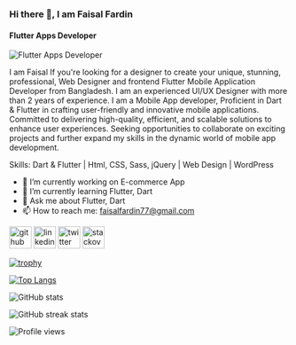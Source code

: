 ### Hi there 👋, I am Faisal Fardin
#### Flutter Apps Developer
![Flutter Apps Developer](https://arturssmirnovs.github.io/github-profile-readme-generator/images/banner.png)

I am Faisal If you're looking for a designer to create your unique, stunning, professional, Web Designer and frontend Flutter Mobile Application Developer from Bangladesh. I am an experienced UI/UX Designer with more than 2 years of experience. I am a Mobile App developer, Proficient in Dart & Flutter in crafting user-friendly and innovative mobile applications. Committed to delivering high-quality, efficient, and scalable solutions to enhance user experiences. Seeking opportunities to collaborate on exciting projects and further expand my skills in the dynamic world of mobile app development.

Skills: Dart & Flutter | Html, CSS, Sass, jQuery | Web Design | WordPress

- 🔭 I’m currently working on E-commerce App  
- 🌱 I’m currently learning Flutter, Dart 
- 💬 Ask me about Flutter, Dart 
- 📫 How to reach me: faisalfardin77@gmail.com 


[<img src='https://cdn.jsdelivr.net/npm/simple-icons@3.0.1/icons/github.svg' alt='github' height='40'>](https://github.com/faisal-fardin)  [<img src='https://cdn.jsdelivr.net/npm/simple-icons@3.0.1/icons/linkedin.svg' alt='linkedin' height='40'>](https://www.linkedin.com/in/https://www.linkedin.com/in/faisal-fardin-137b501b0//)  [<img src='https://cdn.jsdelivr.net/npm/simple-icons@3.0.1/icons/twitter.svg' alt='twitter' height='40'>](https://twitter.com/@faisalfardin5)  [<img src='https://cdn.jsdelivr.net/npm/simple-icons@3.0.1/icons/stackoverflow.svg' alt='stackoverflow' height='40'>](https://stackoverflow.com/users/https://stackoverflow.com/users/13796366/faisal-fardin)  

[![trophy](https://github-profile-trophy.vercel.app/?username=faisal-fardin)](https://github.com/ryo-ma/github-profile-trophy)

[![Top Langs](https://github-readme-stats.vercel.app/api/top-langs/?username=faisal-fardin)](https://github.com/anuraghazra/github-readme-stats)

![GitHub stats](https://github-readme-stats.vercel.app/api?username=faisal-fardin&show_icons=true)  

![GitHub streak stats](https://streak-stats.demolab.com/?user=faisal-fardin)  

![Profile views](https://gpvc.arturio.dev/faisal-fardin)  
